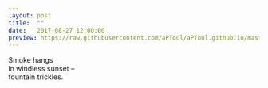 ```yaml
---
layout: post
title:  ""
date:   2017-08-27 12:00:00
preview: https://raw.githubusercontent.com/aPToul/aPToul.github.io/master/_images/sunset.JPG
---
```


Smoke hangs  
in windless sunset –  
fountain trickles.

